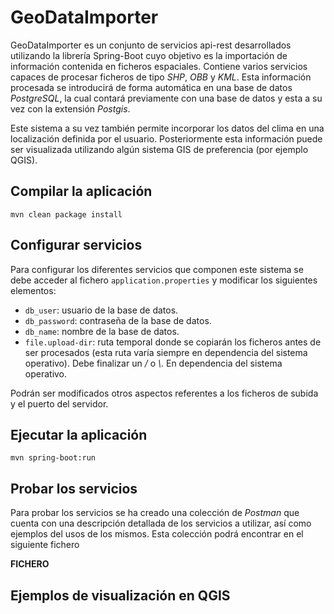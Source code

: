 # GeoDataImporter

GeoDataImporter es un conjunto de servicios api-rest desarrollados utilizando la librería Spring-Boot cuyo objetivo es la importación de información contenida en ficheros espaciales. Contiene varios servicios capaces de procesar ficheros de tipo <em>SHP</em>, <em>OBB</em> y <em>KML</em>. Esta información procesada se introducirá de forma automática en una base de datos <em>PostgreSQL</em>, la cual contará previamente con una base de datos y esta a su vez con la extensión <em>Postgis</em>.

Este sistema a su vez también permite incorporar los datos del clima en una localización definida por el usuario. Posteriormente esta información puede ser visualizada utilizando algún sistema GIS de preferencia (por ejemplo QGIS).

## Compilar la aplicación

````shell
mvn clean package install
````

## Configurar servicios

Para configurar los diferentes servicios que componen este sistema se debe acceder al fichero `application.properties` y modificar los siguientes elementos:

- `db_user`: usuario de la base de datos.
- `db_password`: contraseña de la base de datos.
- `db_name`: nombre de la base de datos.
- `file.upload-dir`: ruta temporal donde se copiarán los ficheros antes de ser procesados (esta ruta varía siempre en dependencia del sistema operativo). Debe finalizar un <em>/</em> o <em>\\</em>. En dependencia del sistema operativo.

Podrán ser modificados otros aspectos referentes a los ficheros de subida y el puerto del servidor.

## Ejecutar la aplicación

```shell
mvn spring-boot:run
```

## Probar los servicios

Para probar los servicios se ha creado una colección de <em>Postman</em> que cuenta con una descripción detallada de los servicios a utilizar, así como ejemplos del usos de los mismos. Esta colección podrá encontrar en el siguiente fichero 

<strong> FICHERO </strong>

## Ejemplos de visualización en QGIS



